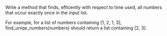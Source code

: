 Write a method that finds, efficently with respect to time used, all numbers that occur exactly once in the input list.

For example, for a list of numbers containing [1, 2, 1, 3], find_uniqe_numbers(numbers) should return a list containing [2, 3].
